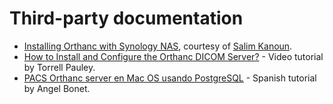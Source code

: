 Third-party documentation
=========================

 * [Installing Orthanc with Synology NAS](2017-05-09-SynologyNAS.pdf), courtesy of [Salim Kanoun](https://groups.google.com/d/msg/orthanc-users/oHeShi52vWE/IoNAt8IsDQAJ).
 * [How to Install and Configure the Orthanc DICOM Server?](https://www.youtube.com/watch?v=TlatRv1IIAw) - Video tutorial by Torrell Pauley.
 * [PACS Orthanc server en Mac OS usando PostgreSQL](https://medium.com/@angel.bonet/pacs-orthanc-server-en-mac-os-con-postgresql-97a17c4a7bca) - Spanish tutorial by Angel Bonet.
